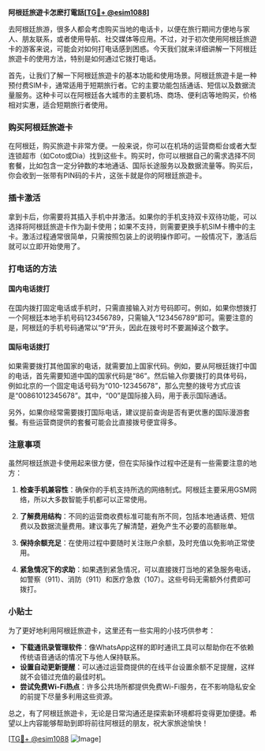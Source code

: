 **阿根廷旅遊卡怎麽打電話[[TG💪+ @esim1088](https://t.me/s/esim1088)]**

去阿根廷旅游，很多人都会考虑购买当地的电话卡，以便在旅行期间方便地与家人、朋友联系，或者使用导航、社交媒体等应用。不过，对于初次使用阿根廷旅遊卡的游客来说，可能会对如何打电话感到困惑。今天我们就来详细讲解一下阿根廷旅遊卡的使用方法，特别是如何通过它拨打电话。

首先，让我们了解一下阿根廷旅遊卡的基本功能和使用场景。阿根廷旅遊卡是一种预付费SIM卡，通常适用于短期旅行者。它的主要功能包括通话、短信以及数据流量服务。这种卡可以在阿根廷各大城市的主要机场、商场、便利店等地购买，价格相对实惠，适合短期旅行者使用。

### 购买阿根廷旅遊卡

在阿根廷，购买旅遊卡非常方便。一般来说，你可以在机场的运营商柜台或者大型连锁超市（如Coto或Dia）找到这些卡。购买时，你可以根据自己的需求选择不同套餐，比如包含一定分钟数的本地通话、国际长途服务以及数据流量等。购买后，你会收到一张带有PIN码的卡片，这张卡就是你的阿根廷旅遊卡。

### 插卡激活

拿到卡后，你需要将其插入手机中并激活。如果你的手机支持双卡双待功能，可以选择将阿根廷旅遊卡作为副卡使用；如果不支持，则需要更换手机SIM卡槽中的主卡。激活过程通常很简单，只需按照包装上的说明操作即可。一般情况下，激活后就可以立即开始使用了。

### 打电话的方法

#### 国内电话拨打

在国内拨打固定电话或手机时，只需直接输入对方号码即可。例如，如果你想拨打一个阿根廷本地手机号码123456789，只需输入“123456789”即可。需要注意的是，阿根廷的手机号码通常以“9”开头，因此在拨号时不要漏掉这个数字。

#### 国际电话拨打

如果需要拨打其他国家的电话，就需要加上国家代码。例如，要从阿根廷拨打中国的电话，首先需要知道中国的国家代码是“86”。然后输入你要拨打的具体号码，例如北京的一个固定电话号码为“010-12345678”，那么完整的拨号方式应该是“00861012345678”。其中，“00”是国际接入码，用于表示国际通话。

另外，如果你经常需要拨打国际电话，建议提前查询是否有更优惠的国际漫游套餐。有些运营商提供的套餐可能会比直接拨号便宜得多。

### 注意事项

虽然阿根廷旅遊卡使用起来很方便，但在实际操作过程中还是有一些需要注意的地方：

1. **检查手机兼容性**：确保你的手机支持所选的网络制式。阿根廷主要采用GSM网络，所以大多数智能手机都可以正常使用。
   
2. **了解费用结构**：不同的运营商收费标准可能有所不同，包括本地通话费、短信费以及数据流量费用。建议事先了解清楚，避免产生不必要的高额账单。

3. **保持余额充足**：在使用过程中要随时关注账户余额，及时充值以免影响正常使用。

4. **紧急情况下的求助**：如果遇到紧急情况，可以直接拨打当地的紧急服务电话，如警察（911）、消防（911）和医疗急救（107）。这些号码无需额外付费即可拨打。

### 小贴士

为了更好地利用阿根廷旅遊卡，这里还有一些实用的小技巧供参考：

- **下载通讯录管理软件**：像WhatsApp这样的即时通讯工具可以帮助你在不依赖传统语音通话的情况下与他人保持联系。
- **设置自动更新提醒**：可以通过运营商提供的在线平台设置余额不足提醒，这样就不会错过充值的最佳时机。
- **尝试免费Wi-Fi热点**：许多公共场所都提供免费Wi-Fi服务，在不影响隐私安全的前提下尽量多利用这些资源。

总之，有了阿根廷旅遊卡，无论是日常沟通还是探索新环境都将变得更加便捷。希望以上内容能够帮助到即将前往阿根廷的朋友，祝大家旅途愉快！

[[TG💪+ @esim1088](https://t.me/s/esim1088) ![Image](https://i.postimg.cc/4NQfJmqS/Snipaste-2025-05-13-00-14-12.png)]